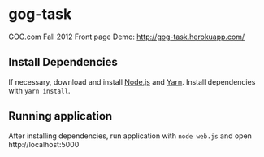 # gog-task

GOG.com Fall 2012 Front page
Demo: http://gog-task.herokuapp.com/

## Install Dependencies

If necessary, download and install [Node.js](https://nodejs.org) and [Yarn](https://yarnpkg.com).
Install dependencies with `yarn install`.

## Running application

After installing dependencies, run application with `node web.js` and open http://localhost:5000

